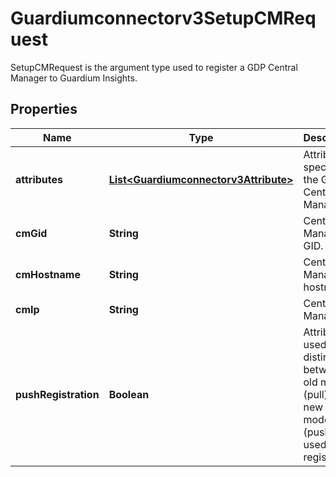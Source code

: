 

# Guardiumconnectorv3SetupCMRequest

SetupCMRequest is the argument type used to register a GDP Central Manager to Guardium Insights.

## Properties

| Name | Type | Description | Notes |
|------------ | ------------- | ------------- | -------------|
|**attributes** | [**List&lt;Guardiumconnectorv3Attribute&gt;**](Guardiumconnectorv3Attribute.md) | Attributes specific to the GDP Central Manager. |  [optional] |
|**cmGid** | **String** | Central Manager GID. |  [optional] |
|**cmHostname** | **String** | Central Manager hostname. |  [optional] |
|**cmIp** | **String** | Central Manager IP. |  [optional] |
|**pushRegistration** | **Boolean** | Attribute used to distinguish between old mode (pull) and new SaaS mode (push) used during registration. |  [optional] |



